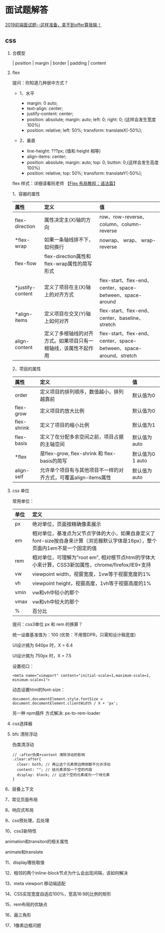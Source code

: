 # 面试题解答

  [2019前端面试题--这样准备，拿不到offer算我输！](https://juejin.im/post/5cbff661e51d456e693f48ec)
    
## css
1. 合模型

    | position
       | margin
          | border
             | padding
                | content

2. flex

    提问：你知道几种居中方式？
    * 1、水平
        * margin: 0 auto;
        * text-align: center;
        * justify-content: center;
        * position: absolute; margin: auto; left: 0; right: 0; (这样会发生宽度 100%)
        * position: relative; left: 50%; transform: translateX(-50%);
        
    * 2、垂直
        * line-height: ???px; (值和 height 相等)
        * align-items: center;
        * position: absolute; margin: auto; top: 0; button: 0;(这样会发生高度 100%)
        * position: relative; top: 50%; transform: translateY(-50%);
        
    flex 样式：详细请看阮老师 【[Flex 布局教程：语法篇](http://www.ruanyifeng.com/blog/2015/07/flex-grammar.html)】
    
    1、容器的属性
    
    | 属性 | 定义 | 值 |
    |:-----|:-----|:-----|
    | flex-direction | 属性决定主(X)轴的方向 | row、row-reverse、column、column-reverse |
    | *flex-wrap | 如果一条轴线排不下，如何换行 | nowrap、 wrap、 wrap-reverse |
    | flex-flow | flex-direction属性和flex-wrap属性的简写形式 | |
    | *justify-content | 定义了项目在主(X)轴上的对齐方式 | flex-start、flex-end、center、space-between、space-around |
    | *align-items | 定义项目在交叉(Y)轴上如何对齐 | flex-start、flex-end、center、baseline、stretch |
    | align-content | 定义了多根轴线的对齐方式。如果项目只有一根轴线，该属性不起作用 | flex-start、flex-end、center、space-between、space-around、stretch |
    
    2、项目的属性
    
    | 属性 | 定义 | 值 |
    |:-----|:-----|:-----|
    | order | 定义项目的排列顺序，数值越小，排列越靠前 | 默认值为0 |
    | flex-grow | 定义项目的放大比例 | 默认值为0 |
    | flex-shrink | 定义了项目的缩小比例 | 默认值为1 |
    | flex-basis | 定义了在分配多余空间之前，项目占据的主轴空间 | 默认值为auto |
    | *flex | 是flex-grow, flex-shrink 和 flex-basis的简写 | 默认值为0 1 auto |
    | align-self | 允许单个项目有与其他项目不一样的对齐方式，可覆盖align-items属性 | 默认值为auto |
    
3. css 单位
    
    常用单位：
    
    | 单位 | 定义 |
    |:-----|:-----|
    | px | 绝对单位，页面按精确像素展示 |
    | em | 相对单位，基准点为父节点字体的大小，如果自身定义了font-size按自身来计算（浏览器默认字体是16px），整个页面内1em不是一个固定的值 |
    | rem | 相对单位，可理解为”root em”, 相对根节点html的字体大小来计算，CSS3新加属性，chrome/firefox/IE9+支持 |
    | vw | viewpoint width，视窗宽度，1vw等于视窗宽度的1% |
    | vh | viewpoint height，视窗高度，1vh等于视窗高度的1% |
    | vmin | vw和vh中较小的那个 |
    | vmax | vw和vh中较大的那个 |
    | % | 百分比 |
     
    提问：css3单位 px 和 rem 的换算？
    
    统一设置基准值为：100 (优势：不用管DPR，只需知设计稿宽度)
    
    UI设计搞为 640px 时，X = 6.4
    
    UI设计搞为 750px 时，X = 7.5
    
    设置视口：　
    ```
    <meta name="viewport" content="initial-scale=1,maximum-scale=1, minimum-scale=1">
    ```
    动态设置html的font-size：
    ```
    document.documentElement.style.fontSize = document.documentElement.clientWidth / X + 'px';
    ```
    
    另一种 npm插件 方式解决: px-to-rem-loader
    
4. css选择器
    
5. bfc 清除浮动

    伪类清浮动
    ```
    // :after伪类+content 清除浮动的影响
    .clear:after{
      clear: both; // 再让这个元素旁边两侧都不允许浮动
      content: ""; // 给元素添加一个空的内容
      display: block; // 让这个空的元素成为一个块元素
    }
    ```
    
6、层叠上下文

7、常见页面布局

8、响应式布局

9、css预处理，后处理

10、css3新特性

animation和transiton的相关属性

animate和translate

11、display哪些取值

12、相邻的两个inline-block节点为什么会出现间隔，该如何解决

13、meta viewport 移动端适配

14、CSS实现宽度自适应100%，宽高16:9的比例的矩形

15、rem布局的优缺点

16、画三角形

17、1像素边框问题